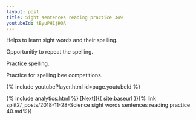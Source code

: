 ```yaml
---
layout: post
title: Sight sentences reading practice 349
youtubeId: tByuPH1jHOA
---
```

 
 
Helps to learn sight words and their spelling.

Opportunitiy to repeat the spelling. 

Practice spelling. 
 
Practice for spelling bee competitions. 
 
{% include youtubePlayer.html id=page.youtubeId %}
 
 
{% include analytics.html %} 
[Next]({{ site.baseurl }}{% link  split2/_posts/2018-11-28-Science sight words sentences reading practice 40.md%})
 
